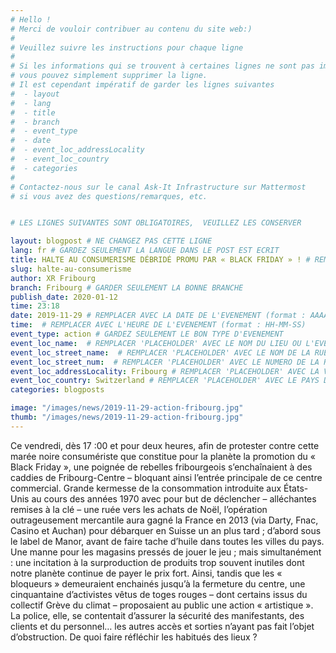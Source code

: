 ```yaml
---
# Hello !
# Merci de vouloir contribuer au contenu du site web:)
#
# Veuillez suivre les instructions pour chaque ligne
#
# Si les informations qui se trouvent à certaines lignes ne sont pas importantes
# vous pouvez simplement supprimer la ligne.
# Il est cependant impératif de garder les lignes suivantes
#  - layout
#  - lang
#  - title
#  - branch
#  - event_type
#  - date
#  - event_loc_addressLocality
#  - event_loc_country
#  - categories
#
# Contactez-nous sur le canal Ask-It Infrastructure sur Mattermost
# si vous avez des questions/remarques, etc.


# LES LIGNES SUIVANTES SONT OBLIGATOIRES,  VEUILLEZ LES CONSERVER

layout: blogpost # NE CHANGEZ PAS CETTE LIGNE
lang: fr # GARDEZ SEULEMENT LA LANGUE DANS LE POST EST ECRIT
title: HALTE AU CONSUMERISME DÉBRIDÉ PROMU PAR « BLACK FRIDAY » ! # REMPLACER 'PLACEHOLDER' AVEC LE TITRE DE VOTRE POST
slug: halte-au-consumerisme
author: XR Fribourg
branch: Fribourg # GARDER SEULEMENT LA BONNE BRANCHE
publish_date: 2020-01-12
time: 23:18
date: 2019-11-29 # REMPLACER AVEC LA DATE DE L'EVENEMENT (format : AAAA-MM-JJ)
time:  # REMPLACER AVEC L'HEURE DE L'EVENEMENT (format : HH-MM-SS)
event_type: action # GARDEZ SEULEMENT LE BON TYPE D'EVENEMENT
event_loc_name:  # REMPLACER 'PLACEHOLDER' AVEC LE NOM DU LIEU OU L'EVENEMENT A LIEU
event_loc_street_name:  # REMPLACER 'PLACEHOLDER' AVEC LE NOM DE LA RUE OU L'EVENEMENT A LIEU
event_loc_street_num:  # REMPLACER 'PLACEHOLDER' AVEC LE NUMERO DE LA RUE OU L'EVENEMENT A LIEU
event_loc_addressLocality: Fribourg # REMPLACER 'PLACEHOLDER' AVEC LA VILLE DANS LAQUELLE L'EVENEMENT A LIEU
event_loc_country: Switzerland # REMPLACER 'PLACEHOLDER' AVEC LE PAYS DANS LAQUELLE L'EVENEMENT A LIEU
categories: blogposts

image: "/images/news/2019-11-29-action-fribourg.jpg"
thumb: "/images/news/2019-11-29-action-fribourg.jpg"
---
```


Ce vendredi, dès 17 :00 et pour deux heures, afin de protester contre cette marée noire consumériste que constitue pour la planète la promotion du « Black Friday », une poignée de rebelles fribourgeois s’enchaînaient à des caddies de Fribourg-Centre – bloquant ainsi l’entrée principale de ce centre commercial.
Grande kermesse de la consommation introduite aux États-Unis au cours des années 1970 avec pour but de déclencher – alléchantes remises à la clé – une ruée vers les achats de Noël, l’opération outrageusement mercantile aura gagné la France en 2013 (via Darty, Fnac, Casino et Auchan) pour débarquer en Suisse un an plus tard ; d’abord sous le label de Manor, avant de faire tache d’huile dans toutes les villes du pays.  Une manne pour les magasins pressés de jouer le jeu ; mais simultanément : une incitation à la surproduction de produits trop souvent inutiles dont notre planète continue de payer le prix fort.
Ainsi, tandis que les « bloqueurs » demeuraient enchainés jusqu’à la fermeture du centre, une cinquantaine d’activistes vêtus de toges rouges – dont certains issus du collectif Grève du climat – proposaient au public une action « artistique ». La police, elle, se contentait d’assurer la sécurité des manifestants, des clients et du personnel… les autres accès et sorties n’ayant pas fait l’objet d’obstruction. De quoi faire réfléchir les habitués des lieux ?
